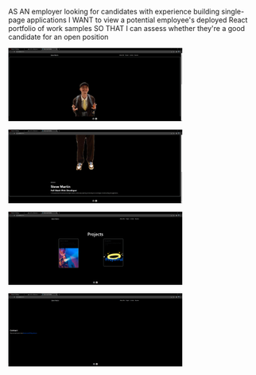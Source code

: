 AS AN employer looking for candidates with experience building single-page applications
I WANT to view a potential employee's deployed React portfolio of work samples
SO THAT I can assess whether they're a good candidate for an open position

<p>
  <img src="assets/Screenshot .png" width="350" title="hover text">
  </p>

  <p>
  <img src="assets/Screenshot2.png" width="350" title="hover text">
  </p>

  <p>
  <img src="assets/Screenshot3.png" width="350" title="hover text">
  </p>
  <img src="assets/Screenshot4.png" width="350" title="hover text">
  </p>